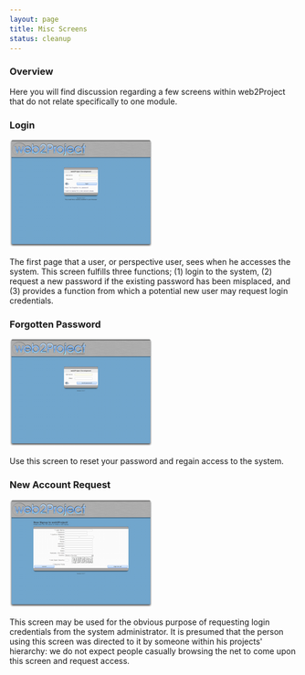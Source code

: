 ```yaml
---
layout: page
title: Misc Screens
status: cleanup
---
```


###  Overview

Here you will find discussion regarding a few screens within web2Project that do not relate specifically to one module.

###  Login

<a href="/assets/docs/misc/login.png"><img src="/assets/docs/misc/thumb-login.png" /></a>

The first page that a user, or perspective user, sees when he accesses the system.  This screen fulfills three functions; (1) login to the system, (2) request a new password if the existing password has been misplaced, and (3) provides a function from which a potential new user may request login credentials.

###  Forgotten Password

<a href="/assets/docs/misc/forgotten_password.png"><img src="/assets/docs/misc/thumb-forgotten_password.png" /></a>

Use this screen to reset your password and regain access to the system.

###  New Account Request

<a href="/assets/docs/misc/new_account.png"><img src="/assets/docs/misc/thumb-new_account.png" /></a>

This screen may be used for the obvious purpose of requesting login credentials from the system administrator.  It is presumed that the person using this screen was directed to it by someone within his projects' hierarchy: we do not expect people casually browsing the net to come upon this screen and request access.